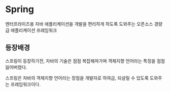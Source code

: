 # Spring
엔터프라이즈용 자바 애플리케이션을 개발을 편리하게 하도록 도와주는 오픈소스 경량급 애플리케이션 프레임워크

## 등장배경
스프링이 등장하기전, 자바의 기술은 점점 복잡해져가며 객체지향 언어라는 특징을 점점 잃어버렸다.

스프링은 자바의 객체지향 언어라는 장점을 개발자로 하여금, 되살릴 수 있도록 도와주는 프레임워크이다.


